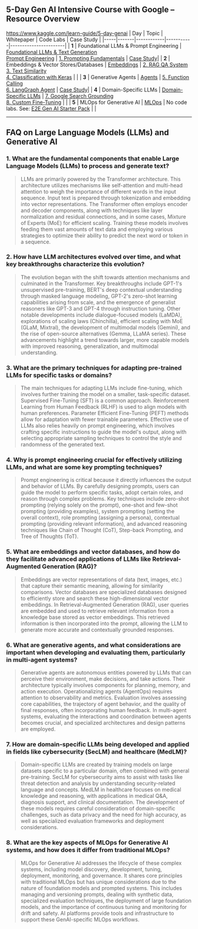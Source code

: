 ## 5-Day Gen AI Intensive Course with Google – Resource Overview
https://www.kaggle.com/learn-guide/5-day-genai
| Day | Topic | Whitepaper | Code Labs | Case Study |
|-----|-------|------------|-----------|-----------------------|
| **1** | Foundational LLMs & Prompt Engineering | [Foundational LLMs & Text Generation](https://www.kaggle.com/whitepaper-foundational-llm-and-text-generation)<br>[Prompt Engineering](https://www.kaggle.com/whitepaper-prompt-engineering) | [1. Prompting Fundamentals](https://www.kaggle.com/code/markishere/day-1-prompting) | [Case Study](https://cloud.google.com/blog/products/ai-machine-learning/how-commerzbank-is-transforming-financial-advisory-workflows-with-gen-ai?e=48754805)|
| **2** | Embeddings & Vector Stores/Databases | [Embeddings](https://www.kaggle.com/whitepaper-embeddings-and-vector-stores) | [2. RAG QA System](https://www.kaggle.com/code/markishere/day-2-document-q-a-with-rag)<br>[3. Text Similarity](https://www.kaggle.com/code/markishere/day-2-embeddings-and-similarity-scores)<br>[4. Classification with Keras](https://www.kaggle.com/code/markishere/day-2-classifying-embeddings-with-keras) | |
| **3** | Generative Agents | [Agents](https://www.kaggle.com/whitepaper-agents) | [5. Function Calling](https://www.kaggle.com/code/markishere/day-3-function-calling-with-the-gemini-api)<br>[6. LangGraph Agent](https://www.kaggle.com/code/markishere/day-3-building-an-agent-with-langgraph) | [Case Study](https://cloud.google.com/blog/products/ai-machine-learning/regnology-automates-ticket-to-code-with-genai-on-vertex-ai?e=48754805)|
| **4** | Domain-Specific LLMs | [Domain-Specific LLMs](https://www.kaggle.com/whitepaper-solving-domains-specific-problems-using-llms) | [7. Google Search Grounding](https://www.kaggle.com/code/markishere/day-4-google-search-grounding)<br>[8. Custom Fine-Tuning](https://www.kaggle.com/code/markishere/day-4-fine-tuning-a-custom-model) | |
| **5** | MLOps for Generative AI | [MLOps](https://www.kaggle.com/whitepaper-operationalizing-generative-ai-on-vertex-ai-using-mlops) | No code labs. See: [E2E Gen AI Starter Pack](https://goo.gle/e2e-gen-ai-app-starter-pack) |  |

---

## FAQ on Large Language Models (LLMs) and Generative AI

### 1. What are the fundamental components that enable Large Language Models (LLMs) to process and generate text? 
>LLMs are primarily powered by the Transformer architecture. This architecture utilizes mechanisms like self-attention and multi-head attention to weigh the importance of different words in the input sequence. Input text is prepared through tokenization and embedding into vector representations. The Transformer often employs encoder and decoder components, along with techniques like layer normalization and residual connections, and in some cases, Mixture of Experts (MoE) for efficient scaling. Training these models involves feeding them vast amounts of text data and employing various strategies to optimize their ability to predict the next word or token in a sequence.

### 2. How have LLM architectures evolved over time, and what key breakthroughs characterize this evolution? 
>The evolution began with the shift towards attention mechanisms and culminated in the Transformer. Key breakthroughs include GPT-1's unsupervised pre-training, BERT's deep contextual understanding through masked language modeling, GPT-2's zero-shot learning capabilities arising from scale, and the emergence of generalist reasoners like GPT-3 and GPT-4 through instruction tuning. Other notable developments include dialogue-focused models (LaMDA), explorations of scaling laws (Chinchilla), efficient scaling with MoE (GLaM, Mixtral), the development of multimodal models (Gemini), and the rise of open-source alternatives (Gemma, LLaMA series). These advancements highlight a trend towards larger, more capable models with improved reasoning, generalization, and multimodal understanding.
>
### 3. What are the primary techniques for adapting pre-trained LLMs for specific tasks or domains? 
>The main techniques for adapting LLMs include fine-tuning, which involves further training the model on a smaller, task-specific dataset. Supervised Fine-Tuning (SFT) is a common approach. Reinforcement Learning from Human Feedback (RLHF) is used to align models with human preferences. Parameter Efficient Fine-Tuning (PEFT) methods allow for adaptation with fewer trainable parameters. Effective use of LLMs also relies heavily on prompt engineering, which involves crafting specific instructions to guide the model's output, along with selecting appropriate sampling techniques to control the style and randomness of the generated text.

### 4. Why is prompt engineering crucial for effectively utilizing LLMs, and what are some key prompting techniques? 
>Prompt engineering is critical because it directly influences the output and behavior of LLMs. By carefully designing prompts, users can guide the model to perform specific tasks, adopt certain roles, and reason through complex problems. Key techniques include zero-shot prompting (relying solely on the prompt), one-shot and few-shot prompting (providing examples), system prompting (setting the overall context), role prompting (assigning a persona), contextual prompting (providing relevant information), and advanced reasoning techniques like Chain of Thought (CoT), Step-back Prompting, and Tree of Thoughts (ToT).

### 5. What are embeddings and vector databases, and how do they facilitate advanced applications of LLMs like Retrieval-Augmented Generation (RAG)? 
>Embeddings are vector representations of data (text, images, etc.) that capture their semantic meaning, allowing for similarity comparisons. Vector databases are specialized databases designed to efficiently store and search these high-dimensional vector embeddings. In Retrieval-Augmented Generation (RAG), user queries are embedded and used to retrieve relevant information from a knowledge base stored as vector embeddings. This retrieved information is then incorporated into the prompt, allowing the LLM to generate more accurate and contextually grounded responses.

### 6. What are generative agents, and what considerations are important when developing and evaluating them, particularly in multi-agent systems?
> Generative agents are autonomous entities powered by LLMs that can perceive their environment, make decisions, and take actions. Their architecture typically involves components for planning, memory, and action execution. Operationalizing agents (AgentOps) requires attention to observability and metrics. Evaluation involves assessing core capabilities, the trajectory of agent behavior, and the quality of final responses, often incorporating human feedback. In multi-agent systems, evaluating the interactions and coordination between agents becomes crucial, and specialized architectures and design patterns are employed.

### 7. How are domain-specific LLMs being developed and applied in fields like cybersecurity (SecLM) and healthcare (MedLM)? 
>Domain-specific LLMs are created by training models on large datasets specific to a particular domain, often combined with general pre-training. SecLM for cybersecurity aims to assist with tasks like threat detection and analysis by understanding security-related language and concepts. MedLM in healthcare focuses on medical knowledge and reasoning, with applications in medical Q&A, diagnosis support, and clinical documentation. The development of these models requires careful consideration of domain-specific challenges, such as data privacy and the need for high accuracy, as well as specialized evaluation frameworks and deployment considerations.

### 8. What are the key aspects of MLOps for Generative AI systems, and how does it differ from traditional MLOps? 
>MLOps for Generative AI addresses the lifecycle of these complex systems, including model discovery, development, tuning, deployment, monitoring, and governance. It shares core principles with traditional MLOps but has unique considerations due to the nature of foundation models and prompted systems. This includes managing and versioning prompts, dealing with synthetic data, specialized evaluation techniques, the deployment of large foundation models, and the importance of continuous tuning and monitoring for drift and safety. AI platforms provide tools and infrastructure to support these GenAI-specific MLOps workflows.
                                                   
